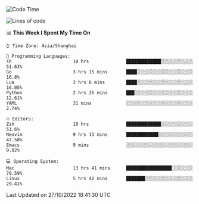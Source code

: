 <!--START_SECTION:waka-->
![Code Time](http://img.shields.io/badge/Code%20Time-944%20hrs%2022%20mins-blue)

![Lines of code](https://img.shields.io/badge/From%20Hello%20World%20I%27ve%20Written-24%20Thousand%20lines%20of%20code-blue)

📊 **This Week I Spent My Time On** 

```text
⌚︎ Time Zone: Asia/Shanghai

💬 Programming Languages: 
sh                       10 hrs              █████████████░░░░░░░░░░░░   51.63% 
Go                       3 hrs 15 mins       ████░░░░░░░░░░░░░░░░░░░░░   16.8% 
Lua                      3 hrs 6 mins        ████░░░░░░░░░░░░░░░░░░░░░   16.05% 
Python                   2 hrs 26 mins       ███░░░░░░░░░░░░░░░░░░░░░░   12.61% 
YAML                     31 mins             ░░░░░░░░░░░░░░░░░░░░░░░░░   2.74%

🔥 Editors: 
Zsh                      10 hrs              █████████████░░░░░░░░░░░░   51.6% 
Neovim                   9 hrs 13 mins       ████████████░░░░░░░░░░░░░   47.58% 
Emacs                    9 mins              ░░░░░░░░░░░░░░░░░░░░░░░░░   0.82%

💻 Operating System: 
Mac                      13 hrs 41 mins      █████████████████░░░░░░░░   70.59% 
Linux                    5 hrs 42 mins       ███████░░░░░░░░░░░░░░░░░░   29.41%

```


 Last Updated on 27/10/2022 18:41:30 UTC
<!--END_SECTION:waka-->
